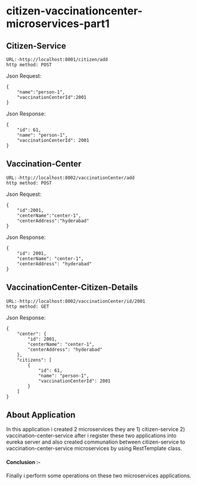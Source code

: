# citizen-vaccinationcenter-microservices-part1
Citizen-Service
---------------
```bhavani
URL:-http://localhost:8001/citizen/add
http method: POST
```
Json Request:
```bhavani
{
    "name":"person-1",
    "vaccinationCenterId":2001
}
```
Json Response:
```bhavani
{
    "id": 61,
    "name": "person-1",
    "vaccinationCenterId": 2001
}
```
Vaccination-Center
------------------
```bhavani
URL:-http://localhost:8002/vaccinationCenter/add
http method: POST
```

Json Request:
```bhavani
{
    "id":2001,
    "centerName":"center-1",
    "centerAddress":"hyderabad"
}
```
Json Response:
```bhavani
{
    "id": 2001,
    "centerName": "center-1",
    "centerAddress": "hyderabad"
}
```
VaccinationCenter-Citizen-Details
---------------------------------
```bhavani
URL:-http://localhost:8002/vaccinationCenter/id/2001
http method: GET
```
Json Response:
```bhavani
{
    "center": {
        "id": 2001,
        "centerName": "center-1",
        "centerAddress": "hyderabad"
    },
    "citizens": [
        {
            "id": 61,
            "name": "person-1",
            "vaccinationCenterId": 2001
        }
    ]
}
```
About Application
------------------
In this application i created 2 microservices they are 1) citizen-service 2) vaccination-center-service after i register these two applications into eureka server and also created communation between citizen-service to vaccination-center-service microservices by using RestTemplate class.
#### Conclusion :-
Finally i perform some operations on these two microservices applications.
